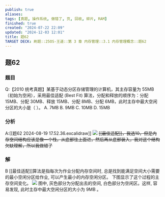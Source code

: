 ```yaml
---
publish: true
aliases: 
tags: [真题, 操作系统, 做错了, 页, 回收, 碎片, RAM]
finished: true
created: "2024-07-22 22:09"
updated: "2024-12-03 12:01"
title: 题62
TARGET DECK: 刷题::25OS-王道::第 3 章 内存管理::3.1 内存管理概念::题62
---
```

## 题62
### 题目
Q:【2010 统考真题】某基于动态分区存储管理的计算机，其主存容量为 55MB（初始为空闲），采用最佳适配 (Best Fit) 算法，分配和释放的顺序为：分配 15MB、分配 30MB、释放 15MB、分配 8MB、分配 6MB，此时主存中最大空闲分区的大小是（ ）。
A. 7MB
B. 9MB
C. 10MB
D. 15MB
### 分析
A:[[题62 2024-08-19 17.52.36.excalidraw]]
![](https://img.hwenyi.tech/202408191803154.webp)
~~[[最佳适配]]，我选10，但是内存空间结构应该是像一个栈，从底部往上面进，然后再从底部装入，我对这个结构欠缺理解，所以我做错了~~
### 解
B
[[最佳适配]]算法是指每次为作业分配内存空间时, 总是找到能满足空间大小需要的最小空闲分区给作业, 可以产生最小的内存空闲分区。
下图显示了这个过程的主存空间变化。
![](https://img.hwenyi.tech/202407291547057.webp)
图中, 灰色部分为分配出去的空间, 白色部分为空闲区。这样, 容易发现, 此时主存中最大空闲分区的大小为 $9\mathrm{{MB}}$ 。
